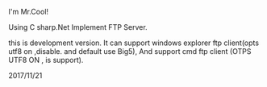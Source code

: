 I'm Mr.Cool!

Using C sharp.Net Implement FTP Server.

this is development version. 
It can support windows explorer ftp client(opts utf8 on ,disable. and default use Big5), 
And support cmd ftp client (OTPS UTF8 ON , is support).


2017/11/21

